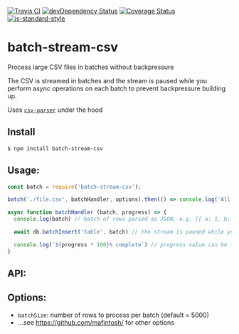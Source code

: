 [![Travis CI](https://travis-ci.org/alanclarke/batch-stream-csv.svg?branch=master)](https://travis-ci.org/alanclarke/batch-stream-csv)
[![devDependency Status](https://david-dm.org/alanclarke/batch-stream-csv/dev-status.svg)](https://david-dm.org/alanclarke/batch-stream-csv#info=devDependencies)
[![Coverage Status](https://coveralls.io/repos/github/alanclarke/batch-stream-csv/badge.svg?branch=master)](https://coveralls.io/github/alanclarke/batch-stream-csv?branch=master)
[![js-standard-style](https://img.shields.io/badge/code%20style-standard-brightgreen.svg)](http://standardjs.com/)


# batch-stream-csv

Process large CSV files in batches without backpressure

The CSV is streamed in batches and the stream is paused while you perform async operations on each batch to prevent backpressure building up.

Uses [`csv-parser`](https://github.com/mafintosh/csv-parser) under the hood

## Install

```
$ npm install batch-stream-csv
```

## Usage:

```js
const batch = require('batch-stream-csv');

batch('./file.csv', batchHandler, options).then(() => console.log('All done!'))

async function batchHandler (batch, progress) => {
  console.log(batch) // batch of rows parsed as JSON, e.g. [{ a: 1, b: 2 }, {  a: 2, b: 3 }]

  await db.batchInsert('table', batch) // the stream is paused while you do your inserts

  console.log(`${progress * 100}% complete`) // progress value can be fed into a progress bar
}
````

## API:

## Options:
- `batchSize`: number of rows to process per batch (default = 5000)
- ...see https://github.com/mafintosh/ for other options
